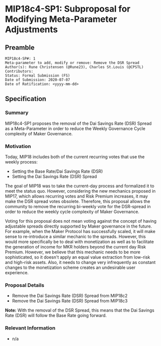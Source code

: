 # MIP18c4-SP1: Subproposal for Modifying Meta-Parameter Adjustments 

## Preamble
```
MIP18c4-SP#: 1
Meta-parameter to add, modify or remove: Remove the DSR Spread
Author(s): Rune Christensen (@Rune23), Charles St.Louis (@CPSTL)
Contributors:
Status: Formal Submission (FS)
Date of Submission: 2020-07-07
Date of Ratification: <yyyy-mm-dd>
```
## Specification

### Summary

MIP18c4-SP1 proposes the removal of the Dai Savings Rate (DSR) Spread as a Meta-Parameter in order to reduce the Weekly Governance Cycle complexity of Maker Governance.

### Motivation

Today, MIP18 includes both of the current recurring votes that use the weekly process: 
- Setting the Base Rate/Dai Savings Rate (DSR)
- Setting the Dai Savings Rate (DSR) Spread 

The goal of MIP18 was to take the current-day process and formalized it to meet the status quo. However, considering the new mechanics proposed in MIP17, which allows recurring votes and Risk Premium increases, it may make the DSR spread votes obsolete. Therefore, this proposal allows the community to remove the recurring bi-weekly vote for the DSR-spread in order to reduce the weekly cycle complexity of Maker Governance.

Voting for this proposal does not mean voting against the concept of having adjustable spreads directly supported by Maker governance in the future. For example, when the Maker Protocol has successfully scaled, it will make sense to re-introduce a similar mechanic to the spreads. However, this would more specifically be to deal with monetization as well as to facilitate the generation of income for MKR holders beyond the current day Risk Premium. However, we believe that this mechanic needs to be more sophisticated, so it doesn't apply an equal value extraction from low-risk and high-risk assets. Also, it needs to change very infrequently as constant changes to the monetization scheme creates an undesirable user experience.

### Proposal Details

- Remove the Dai Savings Rate (DSR) Spread from MIP18c2
- Remove the Dai Savings Rate (DSR) Spread from MIP18c3

**Note:** With the removal of the DSR Spread, this means that the Dai Savings Rate (DSR) will follow the Base Rate going forward.

### Relevant Information
- n/a
